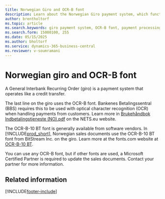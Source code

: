 ```yaml
---
title: Norwegian Giro and OCR-B font
description: Learn about the Norwegian Giro payment system, which functions as a credit transfer, and its use of the OCR-B font for payment processing.
author: brentholtorf
ms.topic: article
ms.search.keywords: giro payment system, OCR-B font, payment processing, Norwegian version
ms.search.form: 15000100, 255
ms.date: 05/15/2025
ms.author: bholtorf
ms.service: dynamics-365-business-central
ms.reviewer: v-soumramani
---
```


# Norwegian giro and OCR-B font

A General Interbank Recurring Order (giro) is a payment system that operates like a credit transfer.  

The last line on the giro uses the OCR-B font. Bankenes Betalingssentral (BBS) requires this to be used with optical character recognition (OCR) when handling payments from customers. Learn more in [Brukehåndbok Indbetalingstjeneste (NO).pdf](https://www.nets.eu/no-nb/SiteCollectionDocuments/Egiro/Brukehåndbok%20Innbetalingstjenestene%20(NO).pdf) on the NETS.eu website.  

The OCR-B-10 BT font is generally available from software vendors. In [!INCLUDE[prod_short](../../includes/prod_short.md)], Norwegian sales documents use the OCR-B-10 BT font from BitStream Inc. on the giro. Learn more at the fonts.com website at [OCR-B-10 BT](https://www.fonts.com/font/bitstream/ocr-b-bt/10).  

You can use any OCR-B font, but if other fonts are used, a Microsoft Certified Partner is required to update the sales documents. Contact your partner for more information.  

## Related information

[!INCLUDE[footer-include](../../includes/footer-banner.md)]
